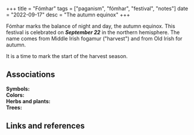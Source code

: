 +++
title = "Fómhar"
tags = ["paganism", "fómhar", "festival", "notes"]
date = "2022-09-17"
desc = "The autumn equinox"
+++

Fómhar marks the balance of night and day, the autumn equinox. This festival is celebrated on ***September 22*** in the northern hemisphere. The name comes  from Middle Irish fogamur‎ ("harvest") and from Old Irish for autumn.

It is a time to mark the start of the harvest season.

## Associations

**Symbols:**  
**Colors:**  
**Herbs and plants:**  
**Trees:**  

## Links and references
